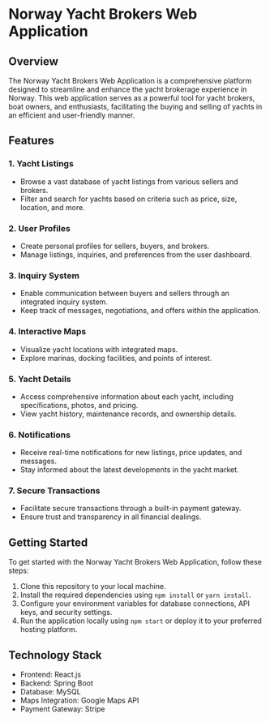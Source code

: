 # Norway Yacht Brokers Web Application

## Overview

The Norway Yacht Brokers Web Application is a comprehensive platform designed to streamline and enhance the yacht brokerage experience in Norway. This web application serves as a powerful tool for yacht brokers, boat owners, and enthusiasts, facilitating the buying and selling of yachts in an efficient and user-friendly manner.

## Features

### 1. Yacht Listings
- Browse a vast database of yacht listings from various sellers and brokers.
- Filter and search for yachts based on criteria such as price, size, location, and more.

### 2. User Profiles
- Create personal profiles for sellers, buyers, and brokers.
- Manage listings, inquiries, and preferences from the user dashboard.

### 3. Inquiry System
- Enable communication between buyers and sellers through an integrated inquiry system.
- Keep track of messages, negotiations, and offers within the application.

### 4. Interactive Maps
- Visualize yacht locations with integrated maps.
- Explore marinas, docking facilities, and points of interest.

### 5. Yacht Details
- Access comprehensive information about each yacht, including specifications, photos, and pricing.
- View yacht history, maintenance records, and ownership details.

### 6. Notifications
- Receive real-time notifications for new listings, price updates, and messages.
- Stay informed about the latest developments in the yacht market.

### 7. Secure Transactions
- Facilitate secure transactions through a built-in payment gateway.
- Ensure trust and transparency in all financial dealings.

## Getting Started

To get started with the Norway Yacht Brokers Web Application, follow these steps:

1. Clone this repository to your local machine.
2. Install the required dependencies using `npm install` or `yarn install`.
3. Configure your environment variables for database connections, API keys, and security settings.
4. Run the application locally using `npm start` or deploy it to your preferred hosting platform.

## Technology Stack

- Frontend: React.js
- Backend: Spring Boot
- Database: MySQL
- Maps Integration: Google Maps API
- Payment Gateway: Stripe

[//]: # ()
[//]: # (## Contact)

[//]: # ()
[//]: # (For questions, suggestions, or support, please contact us at [Email Address].)

